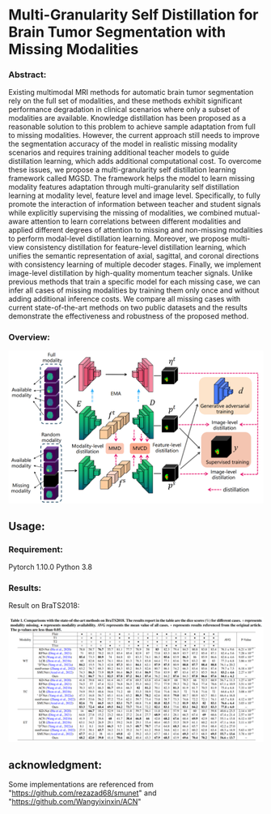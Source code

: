 # Multi-Granularity Self Distillation for Brain Tumor Segmentation with Missing Modalities

### Abstract:
Existing multimodal MRI methods for automatic brain tumor segmentation rely on the full set of modalities, and these methods exhibit significant performance degradation in clinical scenarios where only a subset of modalities are available. Knowledge distillation has been proposed as a reasonable solution to this problem to achieve sample adaptation from full to missing modalities. However, the current approach still needs to improve the segmentation accuracy of the model in realistic missing modality scenarios and requires training additional teacher models to guide distillation learning, which adds additional computational cost. To overcome these issues, we propose a multi-granularity self distillation learning framework called MGSD. The framework helps the model to learn missing modality features adaptation through multi-granularity self distillation learning at modality level, feature level and image level. Specifically, to fully promote the interaction of information between teacher and student signals while explicitly supervising the missing of modalities, we combined mutual-aware attention to learn correlations between different modalities and applied different degrees of attention to missing and non-missing modalities to perform modal-level distillation learning. Moreover, we propose multi-view consistency distillation for feature-level distillation learning, which unifies the semantic representation of axial, sagittal, and coronal directions with consistency learning of multiple decoder stages. Finally, we implement image-level distillation by high-quality momentum teacher signals. Unlike previous methods that train a specific model for each missing case, we can infer all cases of missing modalities by training them only once and without adding additional inference costs. We compare all missing cases with current state-of-the-art methods on two public datasets and the results demonstrate the effectiveness and robustness of the proposed method.

### Overview:
![](https://github.com/henryccl/MMBTS/blob/main/method.png)

## Usage:
### Requirement:
Pytorch 1.10.0
Python 3.8


### Results:
Result on BraTS2018: 

![](https://github.com/henryccl/MMBTS/blob/main/experimental%20results.png)



## acknowledgment:
Some implementations are referenced from "https://github.com/rezazad68/smunet" and "https://github.com/Wangyixinxin/ACN"
